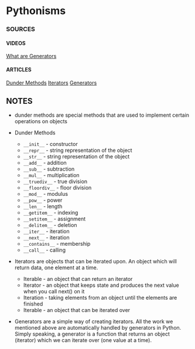 # Pythonisms

### SOURCES
#### VIDEOS
[What are Generators](https://realpython.com/lessons/what-are-python-generators/)
[]()
[]()

#### ARTICLES
[Dunder Methods](https://dbader.org/blog/python-dunder-methods)
[Iterators](https://dbader.org/blog/python-iterators)
[Generators](https://dbader.org/blog/python-generators)

## NOTES
- dunder methods are special methods that are used to implement certain operations on objects
  
- Dunder Methods
  - `__init__` - constructor
  - `__repr__` - string representation of the object
  - `__str__` - string representation of the object
  - `__add__` - addition
  - `__sub__` - subtraction
  - `__mul__` - multiplication
  - `__truediv__` - true division
  - `__floordiv__` - floor division
  - `__mod__` - modulus
  - `__pow__` - power
  - `__len__` - length
  - `__getitem__` - indexing
  - `__setitem__` - assignment
  - `__delitem__` - deletion
  - `__iter__` - iteration
  - `__next__` - iteration
  - `__contains__` - membership
  - `__call__` - calling

- Iterators are objects that can be iterated upon. An object which will return data, one element at a time.
  - Iterable - an object that can return an iterator
  - Iterator - an object that keeps state and produces the next value when you call next() on it
  - Iteration - taking elements from an object until the elements are finished
  - Iterable - an object that can be iterated over

- Generators are a simple way of creating iterators. All the work we mentioned above are automatically handled by generators in Python. Simply speaking, a generator is a function that returns an object (iterator) which we can iterate over (one value at a time).

